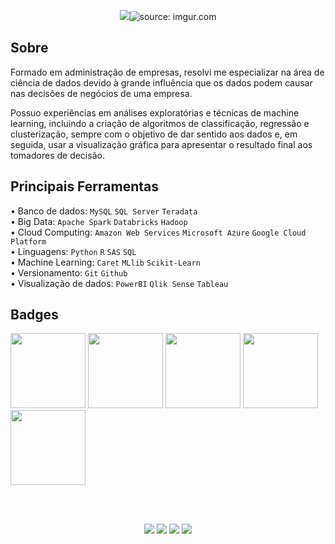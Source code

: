 <p align = "center">
  <img src = href="https://imgur.com/uuxCv5s"><img src="https://imgur.com/a/5Zm6ziU" title="source: imgur.com" /></a>
</p>

## Sobre

Formado em administração de empresas, resolvi me especializar na área de ciência de dados devido à grande influência que os dados podem causar nas decisões de negócios de uma empresa.

Possuo experiências em análises exploratórias e técnicas de machine learning, incluindo a criação de algoritmos de classificação, regressão e clusterização, sempre com o objetivo de dar sentido aos dados e, em seguida, usar a visualização gráfica para apresentar o resultado final aos tomadores de decisão.


## Principais Ferramentas

• Banco de dados: `MySQL` `SQL Server` `Teradata` <br>
• Big Data: `Apache Spark` `Databricks` `Hadoop` <br>
• Cloud Computing: `Amazon Web Services` `Microsoft Azure` `Google Cloud Platform` <br>
• Linguagens: `Python` `R` `SAS` `SQL` <br>
• Machine Learning: `Caret` `MLlib` `Scikit-Learn` <br>
• Versionamento: `Git` `Github` <br>
• Visualização de dados: `PowerBI` `Qlik Sense` `Tableau` <br>

## Badges

<p float="left">
<img src="https://i.imgur.com/AlNTJPb.png" width="120"/>
<img src="https://i.imgur.com/9lqcFbx.png" width="120"/>
<img src="https://i.imgur.com/ZxnWare.png" width="120"/>
<img src="https://i.imgur.com/hSraufF.png" width="120"/>
<img src="https://i.imgur.com/I9MdTCC.png" width="120"/>
</p>

<br></br>

<p align="center">
  <a href="mailto:rafaelfelippe_@hotmail.com" alt="Email">
  <img src="https://img.shields.io/badge/Microsoft_Outlook-0078D4?style=flat&logo=microsoft-outlook&logoColor=white" /></a>
  
  <a href="https://api.whatsapp.com/send?1=pt_BR&phone=5519996893190" alt="WhatsApp">
  <img src="https://img.shields.io/badge/-WhatsApp-25d366?style=flat&labelColor=25d366&logo=whatsapp&logoColor=white" /></a>

  <a href="https://www.linkedin.com/in/rafaelfelippe/" alt="Linkedin">
  <img src="https://img.shields.io/badge/-Linkedin-0e76a8?style=flat&logo=Linkedin&logoColor=white&link=" /></a>
  
  <a href="https://rafaelgfelippe.github.io/" alt="Portfólio">
  <img src="https://img.shields.io/badge/Portf%C3%B3lio-Rafael%20Felippe-blue" /></a>
</p>
